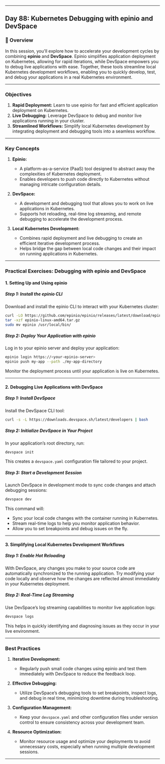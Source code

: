 ﻿---

## Day 88: Kubernetes Debugging with epinio and DevSpace

### 📘 Overview

In this session, you'll explore how to accelerate your development cycles by combining **epinio** and **DevSpace**. Epinio simplifies application deployment on Kubernetes, allowing for rapid iterations, while DevSpace empowers you to debug live applications with ease. Together, these tools streamline local Kubernetes development workflows, enabling you to quickly develop, test, and debug your applications in a real Kubernetes environment.

---


### Objectives

1. **Rapid Deployment:** Learn to use epinio for fast and efficient application deployment on Kubernetes.
2. **Live Debugging:** Leverage DevSpace to debug and monitor live applications running in your cluster.
3. **Streamlined Workflows:** Simplify local Kubernetes development by integrating deployment and debugging tools into a seamless workflow.

---

### Key Concepts

1. **Epinio:**  
   - A platform-as-a-service (PaaS) tool designed to abstract away the complexities of Kubernetes deployment.
   - Enables developers to push code directly to Kubernetes without managing intricate configuration details.

2. **DevSpace:**  
   - A development and debugging tool that allows you to work on live applications in Kubernetes.
   - Supports hot reloading, real-time log streaming, and remote debugging to accelerate the development process.

3. **Local Kubernetes Development:**  
   - Combines rapid deployment and live debugging to create an efficient iterative development process.
   - Helps bridge the gap between local code changes and their impact on running applications in Kubernetes.

---


### Practical Exercises: Debugging with epinio and DevSpace

#### 1. Setting Up and Using epinio

##### Step 1: Install the epinio CLI  
Download and install the epinio CLI to interact with your Kubernetes cluster:
```bash
curl -LO https://github.com/epinio/epinio/releases/latest/download/epinio-linux-amd64.tar.gz
tar -xzf epinio-linux-amd64.tar.gz
sudo mv epinio /usr/local/bin/
```

##### Step 2: Deploy Your Application with epinio  
Log in to your epinio server and deploy your application:
```bash
epinio login https://<your-epinio-server>
epinio push my-app --path ./my-app-directory
```
Monitor the deployment process until your application is live on Kubernetes.

---

#### 2. Debugging Live Applications with DevSpace

##### Step 1: Install DevSpace  
Install the DevSpace CLI tool:
```bash
curl -s -L https://downloads.devspace.sh/latest/developers | bash
```

##### Step 2: Initialize DevSpace in Your Project  
In your application’s root directory, run:
```bash
devspace init
```
This creates a `devspace.yaml` configuration file tailored to your project.

##### Step 3: Start a Development Session  
Launch DevSpace in development mode to sync code changes and attach debugging sessions:
```bash
devspace dev
```
This command will:
- Sync your local code changes with the container running in Kubernetes.
- Stream real-time logs to help you monitor application behavior.
- Allow you to set breakpoints and debug issues on the fly.

---

#### 3. Simplifying Local Kubernetes Development Workflows

##### Step 1: Enable Hot Reloading  
With DevSpace, any changes you make to your source code are automatically synchronized to the running application. Try modifying your code locally and observe how the changes are reflected almost immediately in your Kubernetes deployment.

##### Step 2: Real-Time Log Streaming  
Use DevSpace’s log streaming capabilities to monitor live application logs:
```bash
devspace logs
```
This helps in quickly identifying and diagnosing issues as they occur in your live environment.

---


### Best Practices

1. **Iterative Development:**  
   - Regularly push small code changes using epinio and test them immediately with DevSpace to reduce the feedback loop.
   
2. **Effective Debugging:**  
   - Utilize DevSpace’s debugging tools to set breakpoints, inspect logs, and debug in real time, minimizing downtime during troubleshooting.
   
3. **Configuration Management:**  
   - Keep your `devspace.yaml` and other configuration files under version control to ensure consistency across your development team.
   
4. **Resource Optimization:**  
   - Monitor resource usage and optimize your deployments to avoid unnecessary costs, especially when running multiple development sessions.

---